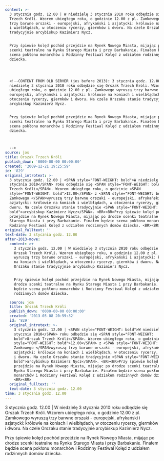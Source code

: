 ```yaml
---
content: >-
  3 stycznia godz. 12.00 | W niedzielę 3 stycznia 2010 roku odbędzie się Orszak
  Trzech Króli. Wzorem ubiegłego roku, o godzinie 12.00 z pl. Zamkowego wyruszą
  trzy barwne orszaki - europejski, afrykański i azjatycki: królowie na koniach
  i wielbłądach, w otoczeniu rycerzy, giermków i dworu. Na czele Orszaku stanie
  tradycyjnie arcybiskup Kazimierz Nycz. 


  Przy śpiewie kolęd pochód przejdzie na Rynek Nowego Miasta, mijając po drodze
  scenki teatralne na Rynku Starego Miasta i przy Barbakanie. Finałem będzie
  scena pokłonu monarchów i Rodzinny Festiwal Kolęd z udziałem rodzinnych domów
  dziecka. 




  <!--CONTENT FROM OLD SERVER (jos before 2013): 3 stycznia godz. 12.00 | W
  niedzielę 3 stycznia 2010 roku odbędzie się Orszak Trzech Króli. Wzorem
  ubiegłego roku, o godzinie 12.00 z pl. Zamkowego wyruszą trzy barwne orszaki -
  europejski, afrykański i azjatycki: królowie na koniach i wielbłądach, w
  otoczeniu rycerzy, giermków i dworu. Na czele Orszaku stanie tradycyjnie
  arcybiskup Kazimierz Nycz. 


  Przy śpiewie kolęd pochód przejdzie na Rynek Nowego Miasta, mijając po drodze
  scenki teatralne na Rynku Starego Miasta i przy Barbakanie. Finałem będzie
  scena pokłonu monarchów i Rodzinny Festiwal Kolęd z udziałem rodzinnych domów
  dziecka. 



  -->
source: jos
title: Orszak Trzech Króli
publish_down: '0000-00-00 00:00:00'
created: '2009-12-21 19:25:59'
id: '829'
original_introtext: >-
  3 stycznia godz. 12.00 | <SPAN style="FONT-WEIGHT: bold">W niedzielę 3
  stycznia 2010</SPAN> roku odbędzie się <SPAN style="FONT-WEIGHT: bold">Orszak
  Trzech Króli</SPAN>. Wzorem ubiegłego roku, o godzinie <SPAN
  style="FONT-WEIGHT: bold">12.00</SPAN> z <SPAN style="FONT-WEIGHT: bold">pl.
  Zamkowego </SPAN>wyruszą trzy barwne orszaki - europejski, afrykański i
  azjatycki: królowie na koniach i wielbłądach, w otoczeniu rycerzy, giermków i
  dworu. Na czele Orszaku stanie tradycyjnie <SPAN style="FONT-WEIGHT:
  bold">arcybiskup Kazimierz Nycz</SPAN>. <BR><BR>Przy śpiewie kolęd pochód
  przejdzie na Rynek Nowego Miasta, mijając po drodze scenki teatralne na Rynku
  Starego Miasta i przy Barbakanie. Finałem będzie scena pokłonu monarchów i
  Rodzinny Festiwal Kolęd z udziałem rodzinnych domów dziecka. <BR><BR>
original_fulltext: ''
text-date: 3 stycznia godz. 12.00
after-2013-move:
  content: >+
    3 stycznia godz. 12.00 | W niedzielę 3 stycznia 2010 roku odbędzie się
    Orszak Trzech Króli. Wzorem ubiegłego roku, o godzinie 12.00 z pl. Zamkowego
    wyruszą trzy barwne orszaki - europejski, afrykański i azjatycki: królowie
    na koniach i wielbłądach, w otoczeniu rycerzy, giermków i dworu. Na czele
    Orszaku stanie tradycyjnie arcybiskup Kazimierz Nycz. 


    Przy śpiewie kolęd pochód przejdzie na Rynek Nowego Miasta, mijając po
    drodze scenki teatralne na Rynku Starego Miasta i przy Barbakanie. Finałem
    będzie scena pokłonu monarchów i Rodzinny Festiwal Kolęd z udziałem
    rodzinnych domów dziecka. 

  source: jom
  title: Orszak Trzech Króli
  publish_down: '0000-00-00 00:00:00'
  created: '2013-05-08 20:59:32'
  id: '829'
  original_introtext: >-
    3 stycznia godz. 12.00 | <SPAN style="FONT-WEIGHT: bold">W niedzielę 3
    stycznia 2010</SPAN> roku odbędzie się <SPAN style="FONT-WEIGHT:
    bold">Orszak Trzech Króli</SPAN>. Wzorem ubiegłego roku, o godzinie <SPAN
    style="FONT-WEIGHT: bold">12.00</SPAN> z <SPAN style="FONT-WEIGHT: bold">pl.
    Zamkowego </SPAN>wyruszą trzy barwne orszaki - europejski, afrykański i
    azjatycki: królowie na koniach i wielbłądach, w otoczeniu rycerzy, giermków
    i dworu. Na czele Orszaku stanie tradycyjnie <SPAN style="FONT-WEIGHT:
    bold">arcybiskup Kazimierz Nycz</SPAN>. <BR><BR>Przy śpiewie kolęd pochód
    przejdzie na Rynek Nowego Miasta, mijając po drodze scenki teatralne na
    Rynku Starego Miasta i przy Barbakanie. Finałem będzie scena pokłonu
    monarchów i Rodzinny Festiwal Kolęd z udziałem rodzinnych domów dziecka.
    <BR><BR>
  original_fulltext: ''
  text-date: 3 stycznia godz. 12.00
time: 3 stycznia godz. 12.00
---
```

3 stycznia godz. 12.00 | W niedzielę 3 stycznia 2010 roku odbędzie się Orszak Trzech Króli. Wzorem ubiegłego roku, o godzinie 12.00 z pl. Zamkowego wyruszą trzy barwne orszaki - europejski, afrykański i azjatycki: królowie na koniach i wielbłądach, w otoczeniu rycerzy, giermków i dworu. Na czele Orszaku stanie tradycyjnie arcybiskup Kazimierz Nycz. 

Przy śpiewie kolęd pochód przejdzie na Rynek Nowego Miasta, mijając po drodze scenki teatralne na Rynku Starego Miasta i przy Barbakanie. Finałem będzie scena pokłonu monarchów i Rodzinny Festiwal Kolęd z udziałem rodzinnych domów dziecka. 



<!--CONTENT FROM OLD SERVER (jos before 2013): 3 stycznia godz. 12.00 | W niedzielę 3 stycznia 2010 roku odbędzie się Orszak Trzech Króli. Wzorem ubiegłego roku, o godzinie 12.00 z pl. Zamkowego wyruszą trzy barwne orszaki - europejski, afrykański i azjatycki: królowie na koniach i wielbłądach, w otoczeniu rycerzy, giermków i dworu. Na czele Orszaku stanie tradycyjnie arcybiskup Kazimierz Nycz. 

Przy śpiewie kolęd pochód przejdzie na Rynek Nowego Miasta, mijając po drodze scenki teatralne na Rynku Starego Miasta i przy Barbakanie. Finałem będzie scena pokłonu monarchów i Rodzinny Festiwal Kolęd z udziałem rodzinnych domów dziecka. 


-->

<!--{{json:{"created_date":"2009-12-21 19:25:59","publish_down":"0000-00-00 00:00:00","id":"829"}}}-->